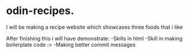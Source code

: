 # odin-recipes.
I will be making a recipe website which showcases three foods that i like

After finishing this i will have demonstrate:
-Skills in html
-Skill in making boilerplate code :>
-Making better commit messages
